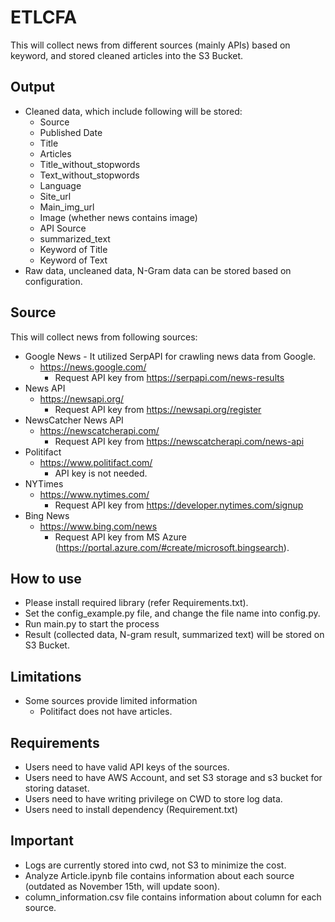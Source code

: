 # ETLCFA
This will collect news from different sources (mainly APIs) based on keyword, and stored cleaned articles into the S3 Bucket.

## Output
- Cleaned data, which include following will be stored:
  - Source
  - Published Date
  - Title
  - Articles
  - Title_without_stopwords	
  - Text_without_stopwords	
  - Language	
  - Site_url	
  - Main_img_url
  - Image (whether news contains image)	
  - API Source	
  - summarized_text	
  - Keyword of Title
  - Keyword of Text
- Raw data, uncleaned data, N-Gram data can be stored based on configuration.

## Source
This will collect news from following sources:
  - Google News - It utilized SerpAPI for crawling news data from Google.
    - https://news.google.com/
      - Request API key from https://serpapi.com/news-results
  - News API
    - https://newsapi.org/
      - Request API key from https://newsapi.org/register
  - NewsCatcher News API
    - https://newscatcherapi.com/
      - Request API key from https://newscatcherapi.com/news-api
  - Politifact
    - https://www.politifact.com/
      - API key is not needed.
  - NYTimes
    - https://www.nytimes.com/
      - Request API key from https://developer.nytimes.com/signup
  - Bing News
    - https://www.bing.com/news
      - Request API key from MS Azure (https://portal.azure.com/#create/microsoft.bingsearch).

## How to use
- Please install required library (refer Requirements.txt).
- Set the config_example.py file, and change the file name into config.py.
- Run main.py to start the process
- Result (collected data, N-gram result, summarized text) will be stored on S3 Bucket.

## Limitations
- Some sources provide limited information
  - Politifact does not have articles.

## Requirements
- Users need to have valid API keys of the sources.
- Users need to have AWS Account, and set S3 storage and s3 bucket for storing dataset.
- Users need to have writing privilege on CWD to store log data.
- Users need to install dependency (Requirement.txt)

## Important
- Logs are currently stored into cwd, not S3 to minimize the cost.
- Analyze Article.ipynb file contains information about each source (outdated as November 15th, will update soon).
- column_information.csv file contains information about column for each source.